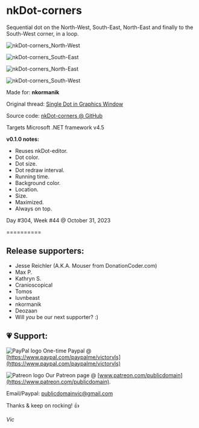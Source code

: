 # nkDot-corners

Sequential dot on the North-West, South-East, North-East and finally to the South-West corner, in a loop.

![nkDot-corners_North-West](https://github.com/publicdomain/nkdot-corners/assets/54631779/f111aa6d-f994-448a-a3d0-b5cb8d079588)

![nkDot-corners_South-East](https://github.com/publicdomain/nkdot-corners/assets/54631779/309bb191-55dd-49c4-858c-3a99ab5c383a)

![nkDot-corners_North-East](https://github.com/publicdomain/nkdot-corners/assets/54631779/82f8561c-b305-495e-9847-c74b1940c475)

![nkDot-corners_South-West](https://github.com/publicdomain/nkdot-corners/assets/54631779/1b3e9bd7-0749-4422-81a1-7fb889ce80dd)

Made for: **nkormanik**

Original thread: [Single Dot in Graphics Window](https://www.donationcoder.com/forum/index.php?topic=53405.0)

Source code: [nkDot-corners @ GitHub](https://github.com/publicdomain/nkdot-corners)

Targets Microsoft .NET framework v4.5

**v0.1.0 notes:** 

- Reuses nkDot-editor.
- Dot color.
- Dot size.
- Dot redraw interval.
- Running time.
- Background color.
- Location.
- Size.
- Maximized.
- Always on top.

Day #304, Week #44 @ October 31, 2023

==========

## Release supporters:

* Jesse Reichler (A.K.A. Mouser from DonationCoder.com)
* Max P.
* Kathryn S.
* Cranioscopical
* Tomos
* luvnbeast
* nkormanik
* Deozaan
* Will *you* be our next supporter? :)

## 💗 Support:

![PayPal logo](https://i.imgur.com/CSaPEFY.png) One-time Paypal @ [https://www.paypal.com/paypalme/victorvls](https://www.paypal.com/paypalme/victorvls)

![Patreon logo](https://i.imgur.com/LKBj3ih.png) Our Patreon page @ [www.patreon.com/publicdomain](https://www.patreon.com/publicdomain).

Email/Paypal: publicdomainvic@gmail.com

Thanks & keep on rocking! 👍

*Vic*
